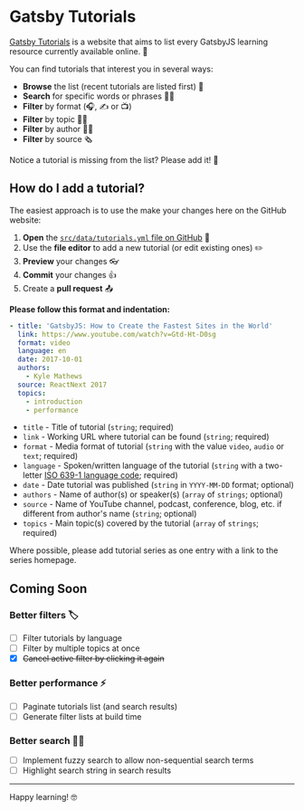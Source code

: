 # Gatsby Tutorials

[Gatsby Tutorials](https://www.gatsbytutorials.com) is a website that aims to list every GatsbyJS learning resource currently available online. 🎉

You can find tutorials that interest you in several ways:

- **Browse** the list (recent tutorials are listed first) 👀
- **Search** for specific words or phrases 🕵️‍♀️
- **Filter** by format (🎧, ✍️ or 📺)
- **Filter** by topic 🤷‍♂️
- **Filter** by author 👩‍🏫
- **Filter** by source 🗞️

Notice a tutorial is missing from the list? Please add it! 🙏

## How do I add a tutorial?

The easiest approach is to use the make your changes here on the GitHub website:

1. **Open** the [`src/data/tutorials.yml` file on GitHub](https://github.com/ooloth/gatsby-tutorials/blob/master/src/data/tutorials.yml) 📂
2. Use the **file editor** to add a new tutorial (or edit existing ones) ✏️
3. **Preview** your changes 👓
3. **Commit** your changes 👍
4. Create a **pull request** 📤

**Please follow this format and indentation:**

```yaml
- title: 'GatsbyJS: How to Create the Fastest Sites in the World'
  link: https://www.youtube.com/watch?v=Gtd-Ht-D0sg
  format: video
  language: en
  date: 2017-10-01
  authors: 
    - Kyle Mathews
  source: ReactNext 2017
  topics:
    - introduction
    - performance
```

- `title` - Title of tutorial (`string`; required)
- `link` - Working URL where tutorial can be found (`string`; required)
- `format` - Media format of tutorial (`string` with the value `video`, `audio` or `text`; required)
- `language` - Spoken/written language of the tutorial (`string` with a two-letter [ISO 639-1 language code](https://en.wikipedia.org/wiki/List_of_ISO_639-1_codes); required)
- `date` - Date tutorial was published (`string` in `YYYY-MM-DD` format; optional)
- `authors` - Name of author(s) or speaker(s) (`array` of `strings`; optional)
- `source` - Name of YouTube channel, podcast, conference, blog, etc. if different from author's name (`string`; optional)
- `topics` - Main topic(s) covered by the tutorial (`array` of `strings`; required)

Where possible, please add tutorial series as one entry with a link to the series homepage.

## Coming Soon

### Better filters 🏷

- [ ] Filter tutorials by language
- [ ] Filter by multiple topics at once
- [x] ~~Cancel active filter by clicking it again~~

### Better performance ⚡️

- [ ] Paginate tutorials list (and search results)
- [ ] Generate filter lists at build time

### Better search 🕵️‍♂️

- [ ] Implement fuzzy search to allow non-sequential search terms
- [ ] Highlight search string in search results

---

Happy learning! 🤓